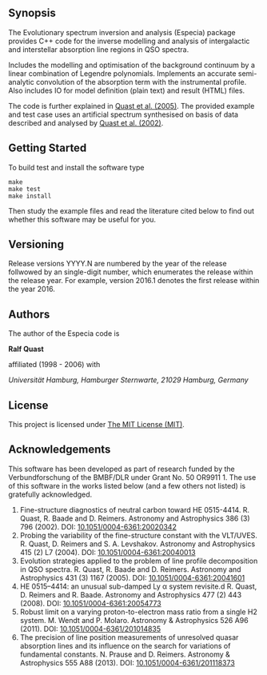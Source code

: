 ## Synopsis

The Evolutionary spectrum inversion and analysis (Especia) package provides
C++ code for the inverse modelling and analysis of intergalactic and interstellar
absorption line regions in QSO spectra.

Includes the modelling and optimisation of the background continuum by a linear
combination of Legendre polynomials. Implements an accurate semi-analytic convolution
of the absorption term with the instrumental profile. Also includes IO for model
definition (plain text) and result (HTML) files.

The code is further explained in
[Quast et al. (2005)](http://dx.doi.org/10.1051/0004-6361:20041601).
The provided example and test case uses an artificial spectrum synthesised on basis
of data described and analysed by
[Quast et al. (2002)](http://dx.doi.org/10.1051/0004-6361:20020342).

## Getting Started

To build test and install the software type

    make
    make test
    make install

Then study the example files and read the literature cited below to find out whether
this software may be useful for you.

## Versioning

Release versions YYYY.N are numbered by the year of the release follwowed by an
single-digit number, which enumerates the release within the release year. For
example, version 2016.1 denotes the first release within the year 2016.

## Authors

The author of the Especia code is 

**Ralf Quast**

affiliated (1998 - 2006) with

*Universität Hamburg, Hamburger Sternwarte, 21029 Hamburg, Germany*

## License

This project is licensed under [The MIT License (MIT)](http://opensource.org/licenses/MIT).

## Acknowledgements

This software has been developed as part of research funded by the Verbundforschung of the BMBF/DLR
under Grant No. 50 OR9911 1. The use of this software in the works listed below (and a few others
not listed) is gratefully acknowledged.

1. Fine-structure diagnostics of neutral carbon toward  HE 0515-4414.
   R. Quast, R. Baade and D. Reimers.
   Astronomy and Astrophysics 386 (3) 796 (2002).
   DOI: [10.1051/0004-6361:20020342](http://dx.doi.org/10.1051/0004-6361:20020342)
2. Probing the variability of the fine-structure constant with the VLT/UVES.
   R. Quast, D. Reimers and S. A. Levshakov.
   Astronomy and Astrophysics 415 (2) L7 (2004).
   DOI: [10.1051/0004-6361:20040013](http://dx.doi.org/10.1051/0004-6361:20040013)
3. Evolution strategies applied to the problem of line profile decomposition in QSO spectra.
   R. Quast, R. Baade and D. Reimers.
   Astronomy and Astrophysics 431 (3) 1167 (2005).
   DOI: [10.1051/0004-6361:20041601](http://dx.doi.org/10.1051/0004-6361:20041601)
4. HE 0515–4414: an unusual sub-damped Ly α system revisite.d
   R. Quast, D. Reimers and R. Baade.
   Astronomy and Astrophysics 477 (2) 443 (2008).
   DOI: [10.1051/0004-6361:20054773](http://dx.doi.org/10.1051/0004-6361:20054773)
5. Robust limit on a varying proton-to-electron mass ratio from a single H2 system.
   M. Wendt and P. Molaro.
   Astronomy & Astrophysics 526 A96 (2011).
   DOI: [10.1051/0004-6361/201014835](http://dx.doi.org/10.1051/0004-6361/201014835)
6. The precision of line position measurements of unresolved quasar absorption lines and its influence on the search for variations of fundamental constants.
   N. Prause and D. Reimers.
   Astronomy & Astrophysics 555 A88 (2013).
   DOI: [10.1051/0004-6361/201118373](http://dx.doi.org/10.1051/0004-6361/201118373)

